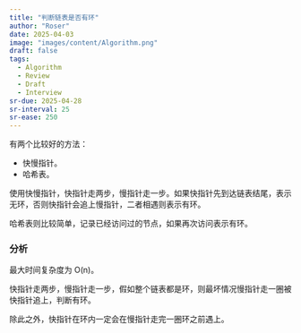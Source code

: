 ```yaml
---
title: "判断链表是否有环"
author: "Roser"
date: 2025-04-03
image: "images/content/Algorithm.png"
draft: false
tags:
  - Algorithm
  - Review
  - Draft
  - Interview
sr-due: 2025-04-28
sr-interval: 25
sr-ease: 250
---
```

有两个比较好的方法：
- 快慢指针。
- 哈希表。

使用快慢指针，快指针走两步，慢指针走一步。如果快指针先到达链表结尾，表示无环，否则快指针会追上慢指针，二者相遇则表示有环。

哈希表则比较简单，记录已经访问过的节点，如果再次访问表示有环。

### 分析

最大时间复杂度为 O(n)。

快指针走两步，慢指针走一步，假如整个链表都是环，则最坏情况慢指针走一圈被快指针追上，判断有环。

除此之外，快指针在环内一定会在慢指针走完一圈环之前遇上。